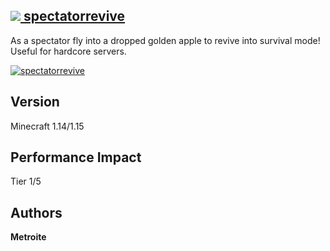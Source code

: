 ## [<img src="https://i.imgur.com/BjfNPDg.gif"> spectatorrevive](https://download.metroite.de/#/home?url=https://github.com/Metroite/datapacks/tree/master/spectatorrevive&rootDirectory=false)

As a spectator fly into a dropped golden apple to revive into survival mode! Useful for hardcore servers.

<a href="https://download.metroite.de/#/home?url=https://github.com/Metroite/datapacks/tree/master/spectatorrevive&rootDirectory=false" rel="Unvanish from the dead">![spectatorrevive](spectatorrevive.png?raw=true "Unvanish from the dead")</a>

## Version

Minecraft 1.14/1.15

## Performance Impact

Tier 1/5

## Authors

**Metroite**
